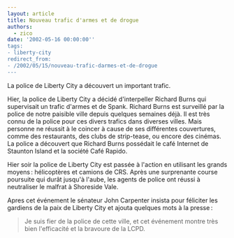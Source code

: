 ```yaml
---
layout: article
title: Nouveau trafic d'armes et de drogue
authors:
  - zico
date: '2002-05-16 00:00:00''
tags:
- liberty-city
redirect_from:
- /2002/05/15/nouveau-trafic-darmes-et-de-drogue
---
```


La police de Liberty City a découvert un important trafic.

Hier, la police de Liberty City a décidé d'interpeller Richard Burns qui supervisait un trafic d'armes et de Spank. Richard Burns est surveillé par la police de notre paisible ville depuis quelques semaines déjà. Il est très connu de la police pour ces divers trafics dans diverses villes. Mais personne ne réussit à le coincer à cause de ses différentes couvertures, comme des restaurants, des clubs de strip-tease, ou encore des cinémas. La police a découvert que Richard Burns possédait le café Internet de Staunton Island et la société Café Rapido.

Hier soir la police de Liberty City est passée à l'action en utilisant les grands moyens : hélicoptères et camions de CRS. Après une surprenante course poursuite qui durât jusqu'à l'aube, les agents de police ont réussi à neutraliser le malfrat à Shoreside Vale.

Apres cet événement le sénateur John Carpenter insista pour féliciter les gardiens de la paix de Liberty City et ajouta quelques mots à la presse :

> Je suis fier de la police de cette ville, et cet événement montre très bien l'efficacité et la bravoure de la LCPD.